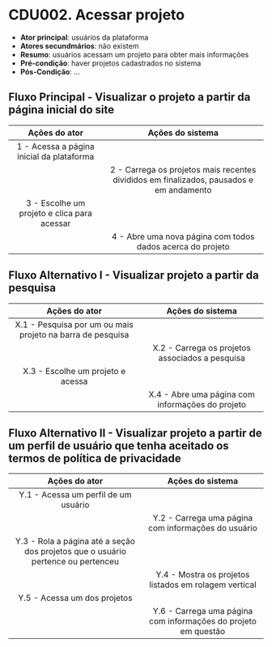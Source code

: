 # CDU002. Acessar projeto 

- **Ator principal**: usuários da plataforma
- **Atores secundmários**: não existem
- **Resumo**: usuários acessam um projeto para obter mais informações
- **Pré-condição**: haver projetos cadastrados no sistema
- **Pós-Condição**: ...

## Fluxo Principal - Visualizar o projeto a partir da página inicial do site
| Ações do ator | Ações do sistema |
| :-----------------: | :-----------------: | 
| 1 - Acessa a página inicial da plataforma | |  
| | 2 - Carrega os projetos mais recentes divididos em finalizados, pausados e em andamento |
| 3 - Escolhe um projeto e clica para acessar | |
| | 4 - Abre uma nova página com todos dados acerca do projeto |

## Fluxo Alternativo I - Visualizar projeto a partir da pesquisa
| Ações do ator | Ações do sistema |
| :-----------------: |:-----------------: | 
| X.1 - Pesquisa por um ou mais projeto na barra de pesquisa | |  
| | X.2 - Carrega os projetos associados a pesquisa |
| X.3 - Escolhe um projeto e acessa | |
| | X.4 - Abre uma página com informações do projeto |

## Fluxo Alternativo II - Visualizar projeto a partir de um perfil de usuário que tenha aceitado os termos de política de privacidade
| Ações do ator | Ações do sistema |
| :-----------------: | :-----------------: | 
| Y.1 - Acessa um perfil de um usuário | |  
| | Y.2 - Carrega uma página com informações do usuário |
| Y.3 - Rola a página até a seção dos projetos que o usuário pertence ou pertenceu | |
| | Y.4 - Mostra os projetos listados em rolagem vertical |
| Y.5 - Acessa um dos projetos | |
| | Y.6 - Carrega uma página com informações do projeto em questão |
